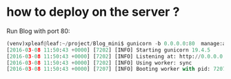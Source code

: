 # how to deploy on the server ?

Run Blog with port 80:	

```	python 	
(venv)xpleaf@leaf:~/project/Blog_mini$ gunicorn -b 0.0.0.0:80  manage:app
[2016-03-08 11:50:43 +0000] [7202] [INFO] Starting gunicorn 19.4.5
[2016-03-08 11:50:43 +0000] [7202] [INFO] Listening at: http://0.0.0.0:80 (7202)
[2016-03-08 11:50:43 +0000] [7202] [INFO] Using worker: sync
[2016-03-08 11:50:43 +0000] [7207] [INFO] Booting worker with pid: 7207			
```	
